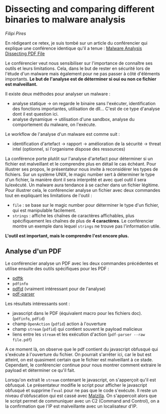 # Dissecting and comparing different binaries to malware analysis

*Filipi Pires*

En rédigeant ce retex, je suis tombé sur un article du conférencier qui explique une conférence identique qu'il a tenue : [Malware Analysis Dissecting PDF File](https://medium.com/coreshield/malware-analysis-dissecting-pdf-file-a95a0ffa0dce)

Le conférencier veut nous sensibiliser sur l'importance de connaître ses outils et leurs limitations. Cela, dans le but de rester en sécurité lors de l'étude d'un malware mais également pour ne pas passer à côté d'éléments importants. **Le but de l'analyse est de déterminer si oui ou non ce fichier est malveillant.**

Il existe deux méthodes pour analyser un malware :

- analyse statique -> on regarde le binaire sans l'exécuter, identification des fonctions importantes, utilisation de dll... C'est de ce type d'analyse dont il est question ici.
- analyse dynamique -> utilisation d'une sandbox, analyse du comportement du malware, on l'exécute.

Le workflow de l'analyse d'un malware est comme suit :
- identification d'artefact -> rapport -> amélioration de la sécurité -> threat intel (optionnel, si l'organisme dispose des ressources)

La conférence porte plutôt sur l'analyse d'artefact pour déterminer si un fichier est malveillant et le comprendre plus en détail le cas échéant. Pour illustrer ses propos, le présentateur nous invite à reconsidérer les types de fichiers. Sur un système UNIX, le magic number sert à déterminer le type d'un fichier, la manière dont il sera interprêté et avec quel outil il sera lu/exécuté. Un malware aura tendance à se cacher dans un fichier légitime. Pour illustrer cela, le conférencier analyse un fichier avec deux commandes tout en expliquant les limitations de l'outil :
- `file` : se base sur le magic number pour déterminer le type d'un fichier, qui est manipulable facilement.
- `strings` : affiche les chaînes de caractères affichables, plus spécifiquement les chaînes de plus de **4 caractères**. Le conférencier montre un exemple dans lequel `strings` ne trouve pas l'information utile.

**L'outil est important, mais le comprendre l'est encore plus.**

## Analyse d'un PDF

Le conférencier analyse un PDF avec les deux commandes précédentes et utilise ensuite des outils spécifiques pour les PDF :
- [pdftk](https://doc.ubuntu-fr.org/pdftk)
- `pdfinfo`
- [pdfid](https://www.kali.org/tools/pdfid/) (vraiment intéressant pour de l'analyse)
- [pdf-parser](https://didierstevens.com/files/software/pdf-parser_V0_7_6.zip)

Les résultats intéressants sont :
- javascript dans le PDF (équivalent macro pour les fichiers doc). (`pdfinfo`, `pdfid`)
- champ `OpenAction` (`pdfid`) action à l'ouverture
- champ `stream` (`pdfid`) qui contient souvent le payload malicieux
- liens entre les `stream` et les exécution d'action (`pdf-parser --raw file.pdf`)

A ce moment là, on observe que le pdf contient du javascript obfusqué qui s'exécute à l'ouverture du fichier. On pourrait s'arrêter ici, car le but est atteint, on est quasiment certain que le fichier est malveillant à ce stade. Cependant, le conférencier continue pour nous montrer comment extraire le payload et déterminer ce qu'il fait.

Lorsqu'on extrait le `stream` contenant le javascript, on s'apperçoit qu'il est obfusqué. Le présentateur modifie le script pour afficher le javascript obfusqué et supprime l'`eval` pour ne pas que le code s'exécute. Il reste un niveau d'obfuscation qui est cassé avec [Malzilla](http://malzilla.sourceforge.net/). On s'appercoit alors que le script permet de communiquer avec un C2 (Command and Control), on a la confirmation que l'IP est malveillante avec un localisateur d'IP.